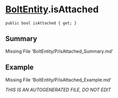 # [BoltEntity](Types/BoltEntity.md).isAttached
`public bool isAttached { get; }`
## Summary
Missing File 'BoltEntity/P/isAttached_Summary.md'
## Example
Missing File 'BoltEntity/P/isAttached_Example.md'

*THIS IS AN AUTOGENERATED FILE, DO NOT EDIT*
